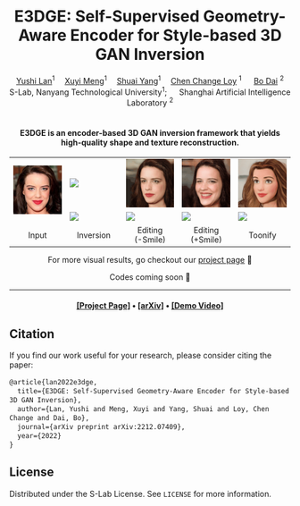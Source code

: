 <div align="center">

<h1>
E3DGE: Self-Supervised Geometry-Aware Encoder for Style-based 3D GAN Inversion
</h1>

<div>
    <a href='https://github.com/NIRVANALAN' target='_blank'>Yushi Lan</a><sup>1</sup>&emsp;
    <a href='' target='_blank'>Xuyi Meng</a><sup>1</sup>&emsp;
    <a href='https://williamyang1991.github.io/' target='_blank'>Shuai Yang</a><sup>1</sup>&emsp;
    <a href='https://www.mmlab-ntu.com/person/ccloy/' target='_blank'>Chen Change Loy</a>
    <sup>1</sup> &emsp;
    <a href='https://daibo.info/' target='_blank'>Bo Dai</a>
    <sup>2</sup>
</div>
<div>
    S-Lab, Nanyang Technological University<sup>1</sup>;
    &emsp;
    Shanghai Artificial Intelligence Laboratory <sup>2</sup>
    <!-- ; <sup>*</sup>corresponding author -->
</div>

<br>

<h4>
E3DGE is an encoder-based 3D GAN inversion framework that yields high-quality shape and texture reconstruction.
</h4>

<table>
<tr>
    <!-- <td><img src="assets/322.jpg" width="100%"/></td> -->
     <td rowspan="2"><img src="assets/322.jpg" width="100%"/></td>
    <td><img src="assets/inversion/322_tex.gif" width="100%"/></td>
    <td><img src="assets/editing/tex_0_opt.gif" width="100%"/></td>
    <td><img src="assets/editing/tex_1.0_opt.gif" width="100%"/></td>
    <td><img src="assets/toonify/322_tex.gif" width="100%"/></td>
</tr>

<tr>
    <!-- <td><img src="assets/322.jpg" width="100%"/></td> -->
    <!-- <td></td> -->
    <td><img src="assets/inversion/322_geo.gif" width="100%"/></td>
    <td><img src="assets/editing/geo_0_opt.gif" width="100%"/></td>
    <td><img src="assets/editing/geo_1.0_opt.gif" width="100%"/></td>
    <td><img src="assets/toonify/322_geo.gif" width="100%"/></td>
</tr>

<tr>
    <td align='center' width='20%'>Input</td>
    <td align='center' width='20%'>Inversion</td>
    <td align='center' width='20%'>Editing <br> (-Smile)</td>
    <td align='center' width='20%'>Editing <br> (+Smile)</td>
    <td align='center' width='20%'>Toonify</td>
</tr>

</table>

For more visual results, go checkout our <a href="https://nirvanalan.github.io/projects/E3DGE/index.html" target="_blank">project page</a> :page_with_curl:

Codes coming soon :facepunch:
<!-- This repository will contain the official implementation of _E3DGE: 
Self-supervised Geometry-Aware Encoder for Style-based 3d GAN Inversion_. -->

---

<h4 align="center">
  <a href="https://nirvanalan.github.io/projects/E3DGE/index.html" target='_blank'>[Project Page]</a> •
  <a href="https://arxiv.org/abs/2212.07409" target='_blank'>[arXiv]</a> •
  <a href="https://drive.google.com/file/d/1yDkJfJOLeVlON7ZdRSnR34Ra_ikTVI0A/preview" target='_blank'>[Demo Video]</a>
</h4>

</div>

## Citation
If you find our work useful for your research, please consider citing the paper:
```
@article{lan2022e3dge,
  title={E3DGE: Self-Supervised Geometry-Aware Encoder for Style-based 3D GAN Inversion},
  author={Lan, Yushi and Meng, Xuyi and Yang, Shuai and Loy, Chen Change and Dai, Bo},
  journal={arXiv preprint arXiv:2212.07409},
  year={2022}
}
```

## License

Distributed under the S-Lab License. See `LICENSE` for more information.

<!-- ## Acknowledgements

This study is supported by ... -->
